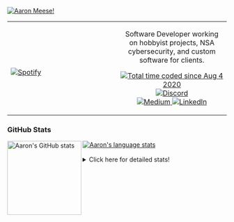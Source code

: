 [![Aaron Meese!](https://user-images.githubusercontent.com/17814535/88975338-a2aabf00-d27f-11ea-963f-8a19608716b4.png)](https://github.com/ajmeese7/readme-ascii "README ASCII")

<!-- Modified from project here: https://github.com/novatorem/novatorem -->
<table width="100%"> 
  <tr>
  <td width="50%">
      
&nbsp; <br> [![Spotify](https://ajmeese7.vercel.app/api/spotify)](https://open.spotify.com/user/ajmeese)

  </td>
  <td width="50%">
    <p align="center">
    Software Developer working on hobbyist projects, NSA cybersecurity, and custom software for clients.
    </p>
    <p align="center">
      <a href="https://wakatime.com/@f726891d-3b02-46cd-9b60-e8c59f9e2b14">
        <img src="https://wakatime.com/badge/user/f726891d-3b02-46cd-9b60-e8c59f9e2b14.svg" alt="Total time coded since Aug 4 2020" title="WakaTime" />
      </a>
      <a href="http://link.aaronmeese.com/discord">
        <img src="https://img.shields.io/badge/discord-ajmeese7%234835-369?style=flat-square&logo=discord&logoColor=white&color=purple" alt="Discord" title="Discord">
      </a>
      <br />
      <a href="https://link.aaronmeese.com/medium">
        <img src="https://img.shields.io/badge/medium-ajmeese7-1DB954?style=flat-square&logo=medium&logoColor=white" alt="Medium" title="Medium">
      </a>
      <a href="https://link.aaronmeese.com/linkedin">
        <img src="https://img.shields.io/badge/linkedIn-aaronmeese-1DB954?style=flat-square&logo=linkedin&logoColor=white&color=blue" alt="LinkedIn" title="LinkedIn">
      </a>
    </p>
  </td>

</table>

[//]: <> (The `&nbsp;` is to have Aphelion take up more space)

### GitHub Stats ###

<a href="https://profile-summary-for-github.com/user/ajmeese7">
  <img align="left" height="170px" src="https://github-readme-stats.vercel.app/api?username=ajmeese7&show_icons=true&line_height=27&count_private=true" alt="Aaron's GitHub stats"/>
  <img src="https://github-readme-stats.vercel.app/api/top-langs/?username=ajmeese7&hide_langs_below=5&layout=compact" alt="Aaron's language stats"/>
</a>

<br />
<br />
<details>
<summary>Click here for detailed stats!</summary>

### :zap: Recent Activity
<!--START_SECTION:activity-->
1. 🗣 Commented on [#39](https://github.com/os-js/osjs-filemanager-application/issues/39) in [os-js/osjs-filemanager-application](https://github.com/os-js/osjs-filemanager-application)
2. ❗️ Opened issue [#103](https://github.com/meese-enterprises/meeseOS/issues/103) in [meese-enterprises/meeseOS](https://github.com/meese-enterprises/meeseOS)
3. ❗️ Opened issue [#102](https://github.com/meese-enterprises/meeseOS/issues/102) in [meese-enterprises/meeseOS](https://github.com/meese-enterprises/meeseOS)
4. ❗️ Opened issue [#101](https://github.com/meese-enterprises/meeseOS/issues/101) in [meese-enterprises/meeseOS](https://github.com/meese-enterprises/meeseOS)
5. 🗣 Commented on [#37](https://github.com/thejoshwolfe/yazl/issues/37) in [thejoshwolfe/yazl](https://github.com/thejoshwolfe/yazl)
<!--END_SECTION:activity-->

### 🧐 Waka Stats
<!--START_SECTION:waka-->
![Code Time](http://img.shields.io/badge/Code%20Time-1%2C201%20hrs%2059%20mins-blue)

**🐱 My GitHub Data** 

> 🏆 1,034 Contributions in the Year 2022
 > 
> 📦 197.4 kB Used in GitHub's Storage 
 > 
> 💼 Opted to Hire
 > 
> 📜 76 Public Repositories 
 > 
> 🔑 30 Private Repositories  
 > 
**I'm an Early 🐤** 

```text
🌞 Morning    173 commits    █████░░░░░░░░░░░░░░░░░░░░   20.72% 
🌆 Daytime    319 commits    █████████░░░░░░░░░░░░░░░░   38.2% 
🌃 Evening    332 commits    ██████████░░░░░░░░░░░░░░░   39.76% 
🌙 Night      11 commits     ░░░░░░░░░░░░░░░░░░░░░░░░░   1.32%

```
📅 **I'm Most Productive on Sunday** 

```text
Monday       126 commits    ███░░░░░░░░░░░░░░░░░░░░░░   15.09% 
Tuesday      125 commits    ███░░░░░░░░░░░░░░░░░░░░░░   14.97% 
Wednesday    90 commits     ██░░░░░░░░░░░░░░░░░░░░░░░   10.78% 
Thursday     119 commits    ███░░░░░░░░░░░░░░░░░░░░░░   14.25% 
Friday       88 commits     ██░░░░░░░░░░░░░░░░░░░░░░░   10.54% 
Saturday     127 commits    ███░░░░░░░░░░░░░░░░░░░░░░   15.21% 
Sunday       160 commits    ████░░░░░░░░░░░░░░░░░░░░░   19.16%

```


📊 **This Week I Spent My Time On** 

```text
⌚︎ Time Zone: America/New_York

💬 Programming Languages: 
JavaScript               24 hrs 15 mins      ███████████████████████░░   94.12% 
Bash                     49 mins             ░░░░░░░░░░░░░░░░░░░░░░░░░   3.23% 
Markdown                 24 mins             ░░░░░░░░░░░░░░░░░░░░░░░░░   1.61% 
JSON                     7 mins              ░░░░░░░░░░░░░░░░░░░░░░░░░   0.5% 
Text                     4 mins              ░░░░░░░░░░░░░░░░░░░░░░░░░   0.29%

🐱‍💻 Projects: 
aaronmeese.com           22 hrs 28 mins      █████████████████████░░░░   84.1% 
osjs-filemanager-applicat1 hr 47 mins        █░░░░░░░░░░░░░░░░░░░░░░░░   6.71% 
stack_overflow           49 mins             ░░░░░░░░░░░░░░░░░░░░░░░░░   3.12% 
osjs-gui                 42 mins             ░░░░░░░░░░░░░░░░░░░░░░░░░   2.66% 
vault                    41 mins             ░░░░░░░░░░░░░░░░░░░░░░░░░   2.61%

```

**I Mostly Code in JavaScript** 

```text
JavaScript               32 repos            ████████████░░░░░░░░░░░░░   49.23% 
HTML                     9 repos             ███░░░░░░░░░░░░░░░░░░░░░░   13.85% 
Python                   5 repos             ██░░░░░░░░░░░░░░░░░░░░░░░   7.69% 
Java                     4 repos             █░░░░░░░░░░░░░░░░░░░░░░░░   6.15% 
CSS                      3 repos             █░░░░░░░░░░░░░░░░░░░░░░░░   4.62%

```



 Last Updated on 15/08/2022 16:03:30 UTC
<!--END_SECTION:waka-->
</details>
